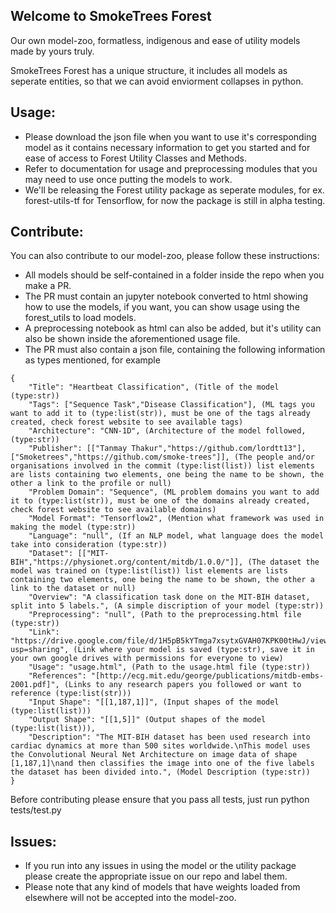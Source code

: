 ## Welcome to SmokeTrees Forest
Our own model-zoo, formatless, indigenous and ease of utility models made by yours truly.

SmokeTrees Forest has a unique structure, it includes all models as seperate entities, so that we can avoid enviorment collapses in python.

## Usage:
- Please download the json file when you want to use it's corresponding model as it contains necessary information to get you started and for ease of access to Forest Utility Classes and Methods.
- Refer to documentation for usage and preprocessing modules that you may need to use once putting the models to work.
- We'll be releasing the Forest utility package as seperate modules, for ex. forest-utils-tf for Tensorflow, for now the package is still in alpha testing.

## Contribute:
You can also contribute to our model-zoo, please follow these instructions:
- All models should be self-contained in a folder inside the repo when you make a PR.
- The PR must contain an jupyter notebook converted to html showing how to use the models, if you want, you can show usage using the forest_utils to load models.
- A preprocessing notebook as html can also be added, but it's utility can also be shown inside the aforementioned usage file.
- The PR must also contain a json file, containing the following information as types mentioned, for example
```
{
    "Title": "Heartbeat Classification", (Title of the model (type:str))
    "Tags": ["Sequence Task","Disease Classification"], (ML tags you want to add it to (type:list(str)), must be one of the tags already created, check forest website to see available tags)
    "Architecture": "CNN-1D", (Architecture of the model followed, (type:str))
    "Publisher": [["Tanmay Thakur","https://github.com/lordtt13"], ["Smoketrees","https://github.com/smoke-trees"]], (The people and/or organisations involved in the commit (type:list(list)) list elements are lists containing two elements, one being the name to be shown, the other a link to the profile or null)
    "Problem Domain": "Sequence", (ML problem domains you want to add it to (type:list(str)), must be one of the domains already created, check forest website to see available domains)
    "Model Format": "Tensorflow2", (Mention what framework was used in making the model (type:str))
    "Language": "null", (If an NLP model, what language does the model take into consideration (type:str))
    "Dataset": [["MIT-BIH","https://physionet.org/content/mitdb/1.0.0/"]], (The dataset the model was trained on (type:list(list)) list elements are lists containing two elements, one being the name to be shown, the other a link to the dataset or null)
    "Overview": "A classification task done on the MIT-BIH dataset, split into 5 labels.", (A simple discription of your model (type:str))
    "Preprocessing": "null", (Path to the preprocessing.html file (type:str))
    "Link": "https://drive.google.com/file/d/1H5pB5kYTmga7xsytxGVAH07KPK00tHwJ/view?usp=sharing", (Link where your model is saved (type:str), save it in your own google drives with permissions for everyone to view)
    "Usage": "usage.html", (Path to the usage.html file (type:str)) 
    "References": "[http://ecg.mit.edu/george/publications/mitdb-embs-2001.pdf]", (Links to any research papers you followed or want to reference (type:list(str)))
    "Input Shape": "[[1,187,1]]", (Input shapes of the model (type:list(list)))
    "Output Shape": "[[1,5]]" (Output shapes of the model (type:list(list))),
    "Description": "The MIT-BIH dataset has been used research into cardiac dynamics at more than 500 sites worldwide.\nThis model uses the Convolutional Neural Net Architecture on image data of shape [1,187,1]\nand then classifies the image into one of the five labels the dataset has been divided into.", (Model Description (type:str))
}
```
Before contributing please ensure that you pass all tests, just run python tests/test.py

## Issues:
- If you run into any issues in using the model or the utility package please create the appropriate issue on our repo and label them.
- Please note that any kind of models that have weights loaded from elsewhere will not be accepted into the model-zoo.


